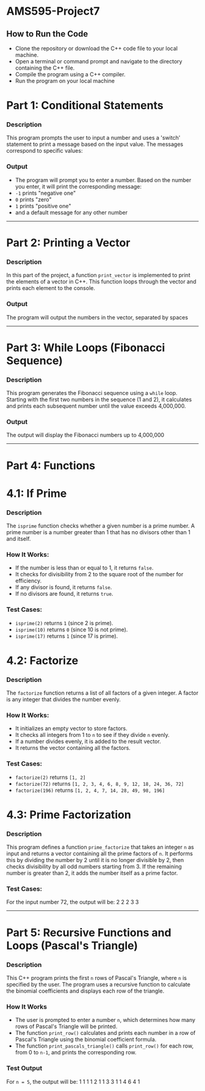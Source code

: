 # AMS595-Project7 #
## How to Run the Code
   - Clone the repository or download the C++ code file to your local machine.
   - Open a terminal or command prompt and navigate to the directory containing the C++ file.
   - Compile the program using a C++ compiler. 
   - Run the program on your local machine


# Part 1: Conditional Statements

### Description
This program prompts the user to input a number and uses a 'switch' statement to print a message based on the input value. The messages correspond to specific values: 

### Output
   - The program will prompt you to enter a number. Based on the number you enter, it will print the corresponding message:
   - `-1` prints "negative one"
   - `0` prints "zero"
   - `1` prints "positive one"
   - and a default message for any other number
---
# Part 2: Printing a Vector

### Description
In this part of the project, a function `print_vector` is implemented to print the elements of a vector in C++. This function loops through the vector and prints each element to the console. 

### Output
The program will output the numbers in the vector, separated by spaces

---
# Part 3: While Loops (Fibonacci Sequence)

### Description
This program generates the Fibonacci sequence using a `while` loop. Starting with the first two numbers in the sequence (1 and 2), it calculates and prints each subsequent number until the value exceeds 4,000,000.

### Output
The output will display the Fibonacci numbers up to 4,000,000

---
# Part 4: Functions

# 4.1: If Prime

### Description
The `isprime` function checks whether a given number is a prime number. A prime number is a number greater than 1 that has no divisors other than 1 and itself.

### How It Works:
- If the number is less than or equal to 1, it returns `false`.
- It checks for divisibility from 2 to the square root of the number for efficiency.
- If any divisor is found, it returns `false`.
- If no divisors are found, it returns `true`.

### Test Cases:
- `isprime(2)` returns `1` (since 2 is prime).
- `isprime(10)` returns `0` (since 10 is not prime).
- `isprime(17)` returns `1` (since 17 is prime).

# 4.2: Factorize

### Description
The `factorize` function returns a list of all factors of a given integer. A factor is any integer that divides the number evenly.

### How It Works:
- It initializes an empty vector to store factors.
- It checks all integers from 1 to `n` to see if they divide `n` evenly.
- If a number divides evenly, it is added to the result vector.
- It returns the vector containing all the factors.

### Test Cases:
- `factorize(2)` returns `[1, 2]`
- `factorize(72)` returns `[1, 2, 3, 4, 6, 8, 9, 12, 18, 24, 36, 72]`
- `factorize(196)` returns `[1, 2, 4, 7, 14, 28, 49, 98, 196]`


# 4.3: Prime Factorization
### Description
This program defines a function `prime_factorize` that takes an integer `n` as input and returns a vector containing all the prime factors of `n`. It performs this by dividing the number by 2 until it is no longer divisible by 2, then checks divisibility by all odd numbers starting from 3. If the remaining number is greater than 2, it adds the number itself as a prime factor.

### Test Cases:

For the input number 72, the output will be:
2 2 2 3 3

---
# Part 5: Recursive Functions and Loops (Pascal's Triangle)

### Description
This C++ program prints the first `n` rows of Pascal's Triangle, where `n` is specified by the user. The program uses a recursive function to calculate the binomial coefficients and displays each row of the triangle.

### How It Works
- The user is prompted to enter a number `n`, which determines how many rows of Pascal's Triangle will be printed.
- The function `print_row()` calculates and prints each number in a row of Pascal's Triangle using the binomial coefficient formula.
- The function `print_pascals_triangle()` calls `print_row()` for each row, from 0 to `n-1`, and prints the corresponding row.

### Test Output
For `n = 5`, the output will be:
1 
1 1 
1 2 1 
1 3 3 1 
1 4 6 4 1 










